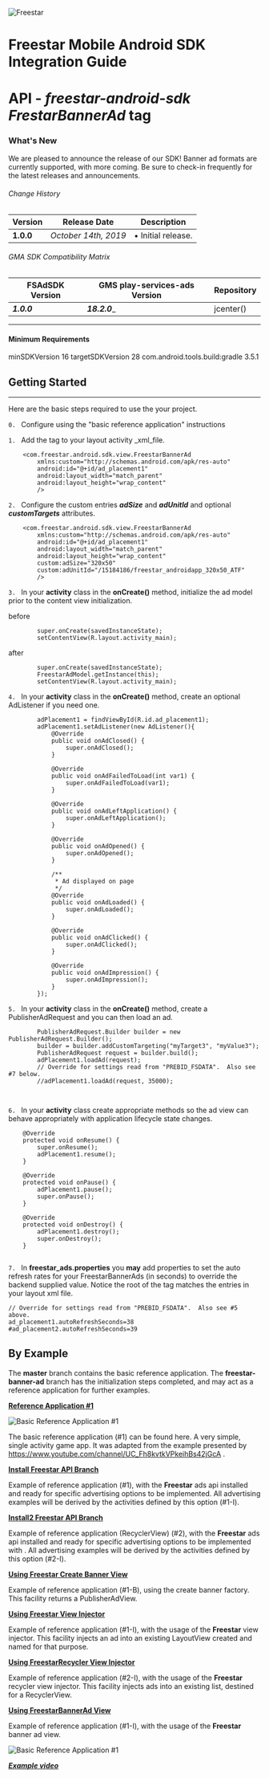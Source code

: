 ![Freestar](https://github.com/freestarcapital/Freestar-Mobile-Android-SDK/raw/master/images/freestar.jpg)
# Freestar Mobile Android SDK Integration Guide
# API - _freestar-android-sdk_ ***FrestarBannerAd*** tag

### What's New
We are pleased to announce the release of our SDK! Banner ad formats are currently supported, with more coming.  Be sure to check-in frequently for the latest releases and announcements.

###### Change History
|  Version  |     Release Date     |                Description                |
| --------- | -------------------- | ----------------------------------------- |
| __1.0.0__ | _October 14th, 2019_ |  • Initial release.                       |

###### GMA SDK Compatibility Matrix

| FSAdSDK Version | GMS play-services-ads Version | Repository |
| --------------- | ----------------------------- | ---------- |
| _____1.0.0_____ | ___________18.2.0____________ |  jcenter() |

---
#### Minimum Requirements
minSDKVersion 16
targetSDKVersion 28
com.android.tools.build:gradle 3.5.1

## Getting Started
---

Here are the basic steps required to use the **<FreestarBannerAd>** your project.

`0. ` Configure using the "basic reference application" instructions


`1. ` Add the *<FreestarBannerAd>* tag to your layout activity _xml_file.  

```
    <com.freestar.android.sdk.view.FreestarBannerAd
        xmlns:custom="http://schemas.android.com/apk/res-auto"
        android:id="@+id/ad_placement1"
        android:layout_width="match_parent"
        android:layout_height="wrap_content"
        />
```

`2. ` Configure the custom entries _**adSize**_ and _**adUnitId**_ and optional _**customTargets**_ attributes.

```
    <com.freestar.android.sdk.view.FreestarBannerAd
        xmlns:custom="http://schemas.android.com/apk/res-auto"
        android:id="@+id/ad_placement1"
        android:layout_width="match_parent"
        android:layout_height="wrap_content"
        custom:adSize="320x50"
        custom:adUnitId="/15184186/freestar_androidapp_320x50_ATF"
        />
```

`3. ` In your **activity** class in the **onCreate()** method, initialize the ad model prior to the content view initialization.

before
```
        super.onCreate(savedInstanceState);
        setContentView(R.layout.activity_main);
```
after
```
        super.onCreate(savedInstanceState);
        FreestarAdModel.getInstance(this);
        setContentView(R.layout.activity_main);
```

`4. ` In your **activity** class in the **onCreate()** method, create an optional AdListener if you need one.

```
        adPlacement1 = findViewById(R.id.ad_placement1);
        adPlacement1.setAdListener(new AdListener(){
            @Override
            public void onAdClosed() {
                super.onAdClosed();
            }

            @Override
            public void onAdFailedToLoad(int var1) {
                super.onAdFailedToLoad(var1);
            }

            @Override
            public void onAdLeftApplication() {
                super.onAdLeftApplication();
            }

            @Override
            public void onAdOpened() {
                super.onAdOpened();
            }

            /**
             * Ad displayed on page
             */
            @Override
            public void onAdLoaded() {
                super.onAdLoaded();
            }

            @Override
            public void onAdClicked() {
                super.onAdClicked();
            }

            @Override
            public void onAdImpression() {
                super.onAdImpression();
            }
        });

```

`5. ` In your **activity** class in the **onCreate()** method, create a PublisherAdRequest and you can then load an ad.

```
        PublisherAdRequest.Builder builder = new PublisherAdRequest.Builder();
        builder = builder.addCustomTargeting("myTarget3", "myValue3");
        PublisherAdRequest request = builder.build();
        adPlacement1.loadAd(request);
        // Override for settings read from "PREBID_FSDATA".  Also see #7 below.
        //adPlacement1.loadAd(request, 35000);

    
```

`6. ` In your **activity** class create appropriate methods so the ad view can behave appropriately with application lifecycle state changes.

```
    @Override
    protected void onResume() {
        super.onResume();
        adPlacement1.resume();
    }

    @Override
    protected void onPause() {
        adPlacement1.pause();
        super.onPause();
    }

    @Override
    protected void onDestroy() {
        adPlacement1.destroy();
        super.onDestroy();
    }
    
```

`7. ` In **freestar_ads.properties** you **may** add properties to set the auto refresh rates for your FreestarBannerAds (in seconds) to override the backend supplied value.  Notice the root of the tag matches the entries in your layout xml file.

```
// Override for settings read from "PREBID_FSDATA".  Also see #5 above.
ad_placement1.autoRefreshSeconds=38
#ad_placement2.autoRefreshSeconds=39
```


## By Example

The **master** branch contains the basic reference application.  The **freestar-banner-ad** branch has the initialization steps completed, and may act as a reference application for further examples.

[**Reference Application #1**](https://github.com/freestarcapital/Freestar-Mobile-Android-SDK/new/master)

![**Basic Reference Application #1**](https://github.com/freestarcapital/Freestar-Mobile-Android-SDK/raw/master/images/app-FSA-1-0.png)

The basic reference application (#1) can be found here.  A very simple, single activity game app.  It was adapted from the example presented by https://www.youtube.com/channel/UC_Fh8kvtkVPkeihBs42jGcA .

[**Install Freestar API Branch**](https://github.com/freestarcapital/Freestar-Mobile-Android-SDK/new/freestar-api-install)

Example of reference application (#1), with the **Freestar** ads api installed and ready for specific advertising options to be implemented.  All advertising examples will be derived by the activities defined by this option (#1-I).

[**Install2 Freestar API Branch**](https://github.com/freestarcapital/Freestar-Mobile-Android-SDK/new/freestar-api-install2)

Example of reference application (RecyclerView) (#2), with the **Freestar** ads api installed and ready for specific advertising options to be implemented with .  All advertising examples will be derived by the activities defined by this option (#2-I).

[**Using Freestar Create Banner View**](https://github.com/freestarcapital/Freestar-Mobile-Android-SDK/new/create-banner)

Example of reference application (#1-B), using the create banner factory.  This facility returns a PublisherAdView.

[**Using Freestar View Injector**](https://github.com/freestarcapital/Freestar-Mobile-Android-SDK/new/freestar-view-injector)

Example of reference application (#1-I), with the usage of the **Freestar** view injector.  This facility injects an ad into an existing LayoutView created and named for that purpose.

[**Using FreestarRecycler View Injector**](https://github.com/freestarcapital/Freestar-Mobile-Android-SDK/new/freestar-recycler-view-injector)

Example of reference application (#2-I), with the usage of the **Freestar** recycler view injector.  This facility injects ads into an existing list, destined for a RecyclerView.

[**Using FreestarBannerAd View**](https://github.com/freestarcapital/Freestar-Mobile-Android-SDK/new/freestar-banner-ad)

Example of reference application (#1-I), with the usage of the **Freestar** banner ad view.

![**Basic Reference Application #1**](https://github.com/freestarcapital/Freestar-Mobile-Android-SDK/raw/master/images/app-FSA-1-0.png)

[_**Example video**_](https://drive.google.com/open?id=1qFlshPINDZNs5RPi1OWu1M7-66PM1_7x)
